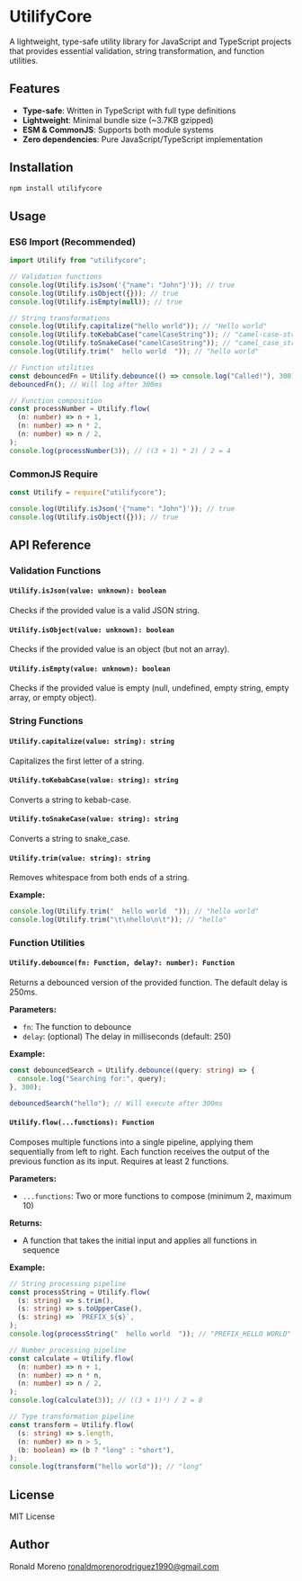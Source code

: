 # UtilifyCore

A lightweight, type-safe utility library for JavaScript and TypeScript projects that provides essential validation, string transformation, and function utilities.

## Features

- **Type-safe**: Written in TypeScript with full type definitions
- **Lightweight**: Minimal bundle size (~3.7KB gzipped)
- **ESM & CommonJS**: Supports both module systems
- **Zero dependencies**: Pure JavaScript/TypeScript implementation

## Installation

```bash
npm install utilifycore
```

## Usage

### ES6 Import (Recommended)

```typescript
import Utilify from "utilifycore";

// Validation functions
console.log(Utilify.isJson('{"name": "John"}')); // true
console.log(Utilify.isObject({})); // true
console.log(Utilify.isEmpty(null)); // true

// String transformations
console.log(Utilify.capitalize("hello world")); // "Hello world"
console.log(Utilify.toKebabCase("camelCaseString")); // "camel-case-string"
console.log(Utilify.toSnakeCase("camelCaseString")); // "camel_case_string"
console.log(Utilify.trim("  hello world  ")); // "hello world"

// Function utilities
const debouncedFn = Utilify.debounce(() => console.log("Called!"), 300);
debouncedFn(); // Will log after 300ms

// Function composition
const processNumber = Utilify.flow(
  (n: number) => n + 1,
  (n: number) => n * 2,
  (n: number) => n / 2,
);
console.log(processNumber(3)); // ((3 + 1) * 2) / 2 = 4
```

### CommonJS Require

```javascript
const Utilify = require("utilifycore");

console.log(Utilify.isJson('{"name": "John"}')); // true
console.log(Utilify.isObject({})); // true
```

## API Reference

### Validation Functions

#### `Utilify.isJson(value: unknown): boolean`

Checks if the provided value is a valid JSON string.

#### `Utilify.isObject(value: unknown): boolean`

Checks if the provided value is an object (but not an array).

#### `Utilify.isEmpty(value: unknown): boolean`

Checks if the provided value is empty (null, undefined, empty string, empty array, or empty object).

### String Functions

#### `Utilify.capitalize(value: string): string`

Capitalizes the first letter of a string.

#### `Utilify.toKebabCase(value: string): string`

Converts a string to kebab-case.

#### `Utilify.toSnakeCase(value: string): string`

Converts a string to snake_case.

#### `Utilify.trim(value: string): string`

Removes whitespace from both ends of a string.

**Example:**

```typescript
console.log(Utilify.trim("  hello world  ")); // "hello world"
console.log(Utilify.trim("\t\nhello\n\t")); // "hello"
```

### Function Utilities

#### `Utilify.debounce(fn: Function, delay?: number): Function`

Returns a debounced version of the provided function. The default delay is 250ms.

**Parameters:**

- `fn`: The function to debounce
- `delay`: (optional) The delay in milliseconds (default: 250)

**Example:**

```typescript
const debouncedSearch = Utilify.debounce((query: string) => {
  console.log("Searching for:", query);
}, 300);

debouncedSearch("hello"); // Will execute after 300ms
```

#### `Utilify.flow(...functions): Function`

Composes multiple functions into a single pipeline, applying them sequentially from left to right. Each function receives the output of the previous function as its input. Requires at least 2 functions.

**Parameters:**

- `...functions`: Two or more functions to compose (minimum 2, maximum 10)

**Returns:**

- A function that takes the initial input and applies all functions in sequence

**Example:**

```typescript
// String processing pipeline
const processString = Utilify.flow(
  (s: string) => s.trim(),
  (s: string) => s.toUpperCase(),
  (s: string) => `PREFIX_${s}`,
);
console.log(processString("  hello world  ")); // "PREFIX_HELLO WORLD"

// Number processing pipeline
const calculate = Utilify.flow(
  (n: number) => n + 1,
  (n: number) => n * n,
  (n: number) => n / 2,
);
console.log(calculate(3)); // ((3 + 1)²) / 2 = 8

// Type transformation pipeline
const transform = Utilify.flow(
  (s: string) => s.length,
  (n: number) => n > 5,
  (b: boolean) => (b ? "long" : "short"),
);
console.log(transform("hello world")); // "long"
```

## License

MIT License

## Author

Ronald Moreno <ronaldmorenorodriguez1990@gmail.com>
